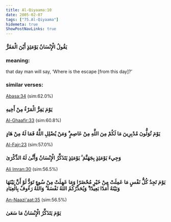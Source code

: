 ```yaml
---
title: Al-Qiyaama:10
date: 2005-02-07
tags: ["75.Al-Qiyaama"]
hidemeta: true 
ShowPostNavLinks: true 
---
```

### يَقُولُ الْإِنْسَانُ يَوْمَئِذٍ أَيْنَ الْمَفَرُّ
### meaning: 
that day man will say, ‘Where is the escape [from this day]?’
### similar verses: 

[Abasa:34](/80/34) (sim:62.0%)

### يَوْمَ يَفِرُّ الْمَرْءُ مِنْ أَخِيهِ

[Al-Ghaafir:33](/40/33) (sim:60.8%)

### يَوْمَ تُوَلُّونَ مُدْبِرِينَ مَا لَكُمْ مِنَ اللَّهِ مِنْ عَاصِمٍ ۗ وَمَنْ يُضْلِلِ اللَّهُ فَمَا لَهُ مِنْ هَادٍ

[Al-Fajr:23](/89/23) (sim:57.0%)

### وَجِيءَ يَوْمَئِذٍ بِجَهَنَّمَ ۚ يَوْمَئِذٍ يَتَذَكَّرُ الْإِنْسَانُ وَأَنَّىٰ لَهُ الذِّكْرَىٰ

[Ali Imran:30](/3/30) (sim:56.5%)

### يَوْمَ تَجِدُ كُلُّ نَفْسٍ مَا عَمِلَتْ مِنْ خَيْرٍ مُحْضَرًا وَمَا عَمِلَتْ مِنْ سُوءٍ تَوَدُّ لَوْ أَنَّ بَيْنَهَا وَبَيْنَهُ أَمَدًا بَعِيدًا ۗ وَيُحَذِّرُكُمُ اللَّهُ نَفْسَهُ ۗ وَاللَّهُ رَءُوفٌ بِالْعِبَادِ

[An-Naazi'aat:35](/79/35) (sim:56.5%)

### يَوْمَ يَتَذَكَّرُ الْإِنْسَانُ مَا سَعَىٰ
